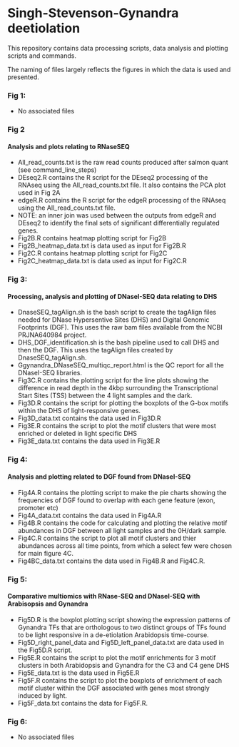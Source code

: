 # Singh-Stevenson-Gynandra deetiolation

This repository contains data processing scripts, data analysis and plotting scripts and commands.

The naming of files largely reflects the figures in which the data is used and presented.

### Fig 1: 
- No associated files

### Fig 2
#### Analysis and plots relating to RNaseSEQ
- All_read_counts.txt is the raw read counts produced after salmon quant (see command_line_steps)
- DEseq2.R contains the R script for the DEseq2 processing of the RNAseq using the All_read_counts.txt file. It also contains the PCA plot used in Fig 2A
- edgeR.R contains the R script for the edgeR processing of the RNAseq using the All_read_counts.txt file.
- NOTE: an inner join was used between the outputs from edgeR and DEseq2 to identify the final sets of significant differentially regulated genes. 
- Fig2B.R contains heatmap plotting script for Fig2B
- Fig2B_heatmap_data.txt is data used as input for Fig2B.R
- Fig2C.R contains heatmap plotting script for Fig2C
- Fig2C_heatmap_data.txt is data used as input for Fig2C.R

### Fig 3:
#### Processing, analysis and plotting of DNaseI-SEQ data relating to DHS
- DnaseSEQ_tagAlign.sh is the bash script to create the tagAlign files needed for DNase Hypersentive Sites (DHS) and Digital Genomic Footprints (DGF). This uses the raw bam files available from the NCBI PRJNA640984 project.
- DHS_DGF_identification.sh is the bash pipeline used to call DHS and then the DGF. This uses the tagAlign files created by DnaseSEQ_tagAlign.sh.
- Ggynandra_DNaseSEQ_multiqc_report.html is the QC report for all the DNaseI-SEQ libraries.
- Fig3C.R contains the plotting script for the line plots showing the difference in read depth in the 4kbp surrounding the Transcriptional Start Sites (TSS) between the 4 light samples and the dark.
- Fig3D.R contains the script for plotting the boxplots of the G-box motifs within the DHS of light-responsive genes.
- Fig3D_data.txt contains the data used in Fig3D.R
- Fig3E.R contains the script to plot the motif clusters that were  most enriched or deleted in light specific DHS
- Fig3E_data.txt contains the data used in Fig3E.R

### Fig 4:
#### Analysis and plotting related to DGF found from DNaseI-SEQ
- Fig4A.R contains the plotting script to make the pie charts showing the frequencies of DGF found to overlap with each gene feature (exon, promoter etc)
- Fig4A_data.txt contains the data used in Fig4A.R
- Fig4B.R contains the code for calculating and plotting the relative motif abundances in DGF between all light samples and the 0H/dark sample.
- Fig4C.R contains the script to plot all motif clusters and thier abundances across all time points, from which a select few were chosen for main figure 4C.
- Fig4BC_data.txt contains the data used in Fig4B.R and Fig4C.R.

### Fig 5:
#### Comparative multiomics with RNase-SEQ and DNaseI-SEQ with Arabisopsis and Gynandra
- Fig5D.R is the boxplot plotting script showing the expression patterns of Gynandra TFs that are orthologous to two distinct groups of TFs found to be light responsive in a de-etiolation Arabidopsis time-course.
- Fig5D_right_panel_data and Fig5D_left_panel_data.txt are data used in the Fig5D.R script.
- Fig5E.R contains the script to plot the motif enrichments for 3 motif clusters in both Arabidopsis and Gynandra for the C3 and C4 gene DHS
- Fig5E_data.txt is the data used in Fig5E.R
- Fig5F.R contains the script to plot the boxplots of enrichment of each motif cluster within the DGF associated with genes most strongly induced by light.
- Fig5F_data.txt contains the data for Fig5F.R.

### Fig 6:
- No associated files
